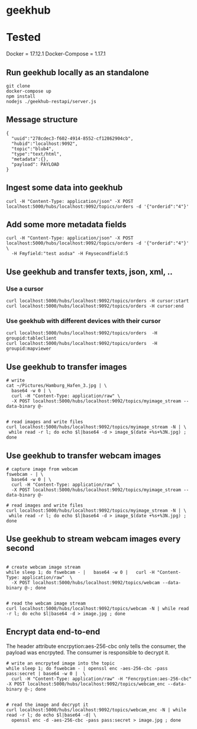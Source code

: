 # geekhub

# Tested
Docker = 17.12.1
Docker-Compose = 1.17.1

## Run geekhub locally as an standalone
```
git clone
docker-compose up
npm install
nodejs ./geekhub-restapi/server.js
```

## Message structure
```
{
  "uuid":"278cdec3-f602-4914-8552-cf12862904cb",
  "hubid":"localhost:9092",
  "topic":"blub4",
  "type":"text/html",
  "metadata":{},
  "payload": PAYLOAD
}
```


## Ingest some data into geekhub

```
curl -H "Content-Type: application/json" -X POST localhost:5000/hubs/localhost:9092/topics/orders -d '{"orderid":"4"}'

```

## Add some more metadata fields
```
curl -H "Content-Type: application/json" -X POST localhost:5000/hubs/localhost:9092/topics/orders -d '{"orderid":"4"}' \
  -H Fmyfield:"test asdsa" -H Fmysecondfield:5

```

## Use geekhub and transfer texts, json, xml, ..

### Use a cursor
```
curl localhost:5000/hubs/localhost:9092/topics/orders -H cursor:start
curl localhost:5000/hubs/localhost:9092/topics/orders -H cursor:end

```

### Use geekhub with different devices with their cursor
```
curl localhost:5000/hubs/localhost:9092/topics/orders  -H groupid:tableclient
curl localhost:5000/hubs/localhost:9092/topics/orders  -H groupid:mapviewer

```

## Use geekhub to transfer images

```
# write
cat ~/Pictures/Hamburg_Hafen_3.jpg | \
  base64 -w 0 | \
  curl -H "Content-Type: application/raw" \
  -X POST localhost:5000/hubs/localhost:9092/topics/myimage_stream --data-binary @-


# read images and write files
curl localhost:5000/hubs/localhost:9092/topics/myimage_stream -N | \
 while read -r l; do echo $l|base64 -d > image_$(date +%s+%3N.jpg) ; done

```

## Use geekhub to transfer webcam images

```
# capture image from webcam
fswebcam - | \
  base64 -w 0 | \
  curl -H "Content-Type: application/raw" \
  -X POST localhost:5000/hubs/localhost:9092/topics/myimage_stream --data-binary @-

# read images and write files
curl localhost:5000/hubs/localhost:9092/topics/myimage_stream -N | \
 while read -r l; do echo $l|base64 -d > image_$(date +%s+%3N.jpg) ; done

```

## Use geekhub to stream webcam images every second
```

# create webcam image stream
while sleep 1; do fswebcam - |   base64 -w 0 |   curl -H "Content-Type: application/raw"  \
  -X POST localhost:5000/hubs/localhost:9092/topics/webcam --data-binary @-; done


# read the webcam image stream
curl localhost:5000/hubs/localhost:9092/topics/webcam -N | while read -r l; do echo $l|base64 -d > image.jpg ; done

```


## Encrypt data end-to-end

The header attribute encrpytion:aes-256-cbc only tells the consumer, the payload was encrpyted. The consumer is
responsible to decrypt it.

```
# write an encrpyted image into the topic
while sleep 1; do fswebcam - | openssl enc -aes-256-cbc -pass pass:secret | base64 -w 0 |  \
  curl -H "Content-Type: application/raw" -H "Fencrpytion:aes-256-cbc" -X POST localhost:5000/hubs/localhost:9092/topics/webcam_enc --data-binary @-; done


# read the image and decrypt it
curl localhost:5000/hubs/localhost:9092/topics/webcam_enc -N | while read -r l; do echo $l|base64 -d| \
  openssl enc -d -aes-256-cbc -pass pass:secret > image.jpg ; done

```
